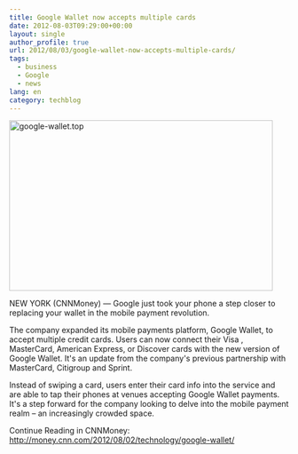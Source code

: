 ```yaml
---
title: Google Wallet now accepts multiple cards
date: 2012-08-03T09:29:00+00:00
layout: single
author_profile: true
url: 2012/08/03/google-wallet-now-accepts-multiple-cards/
tags:
  - business
  - Google
  - news
lang: en
category: techblog
---
```

<a href="http://lh5.ggpht.com/-ksUPgy2ECpU/UBuS13_u1KI/AAAAAAAAG3s/ybwO195whCo/s1600-h/google-wallet.top%25255B2%25255D.jpg" target="_blank"><img title="google-wallet.top" border="0" alt="google-wallet.top" src="http://lh4.ggpht.com/-91p_yBSz4KU/UBuS36xRaFI/AAAAAAAAG30/LE5-Or5eBcc/google-wallet.top_thumb.jpg?imgmax=800" width="475" height="307" /></a> 

NEW YORK (CNNMoney) — Google just took your phone a step closer to replacing your wallet in the mobile payment revolution. 

The company expanded its mobile payments platform, Google Wallet, to accept multiple credit cards. Users can now connect their Visa , MasterCard, American Express, or Discover cards with the new version of Google Wallet. It's an update from the company's previous partnership with MasterCard, Citigroup and Sprint. 

Instead of swiping a card, users enter their card info into the service and are able to tap their phones at venues accepting Google Wallet payments. It's a step forward for the company looking to delve into the mobile payment realm – an increasingly crowded space. 

Continue Reading in CNNMoney: <a href="http://money.cnn.com/2012/08/02/technology/google-wallet/" target="_blank">http://money.cnn.com/2012/08/02/technology/google-wallet/</a>